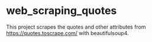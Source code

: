 # web_scraping_quotes
This project scrapes the quotes and other attributes from https://quotes.toscrape.com/ with beautifulsoup4.
